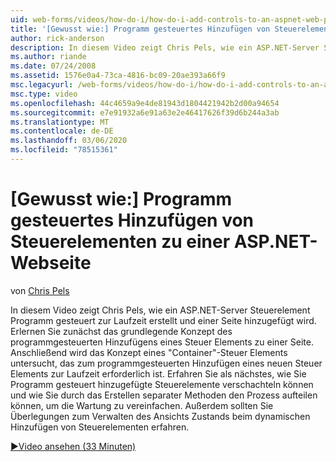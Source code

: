 ```yaml
---
uid: web-forms/videos/how-do-i/how-do-i-add-controls-to-an-aspnet-web-page-programmatically
title: '[Gewusst wie:] Programm gesteuertes Hinzufügen von Steuerelementen zu einer ASP.NET-Webseite | Microsoft-Dokumentation'
author: rick-anderson
description: In diesem Video zeigt Chris Pels, wie ein ASP.NET-Server Steuerelement Programm gesteuert zur Laufzeit erstellt und einer Seite hinzugefügt wird. Lernen Sie zunächst das grundlegende Konzept kennen...
ms.author: riande
ms.date: 07/24/2008
ms.assetid: 1576e0a4-73ca-4816-bc09-20ae393a66f9
msc.legacyurl: /web-forms/videos/how-do-i/how-do-i-add-controls-to-an-aspnet-web-page-programmatically
msc.type: video
ms.openlocfilehash: 44c4659a9e4de81943d1804421942b2d00a94654
ms.sourcegitcommit: e7e91932a6e91a63e2e46417626f39d6b244a3ab
ms.translationtype: MT
ms.contentlocale: de-DE
ms.lasthandoff: 03/06/2020
ms.locfileid: "78515361"
---
```

# <a name="how-do-i-add-controls-to-an-aspnet-web-page-programmatically"></a>[Gewusst wie:] Programm gesteuertes Hinzufügen von Steuerelementen zu einer ASP.NET-Webseite

von [Chris Pels](https://twitter.com/chrispels)

In diesem Video zeigt Chris Pels, wie ein ASP.NET-Server Steuerelement Programm gesteuert zur Laufzeit erstellt und einer Seite hinzugefügt wird. Erlernen Sie zunächst das grundlegende Konzept des programmgesteuerten Hinzufügens eines Steuer Elements zu einer Seite. Anschließend wird das Konzept eines "Container"-Steuer Elements untersucht, das zum programmgesteuerten Hinzufügen eines neuen Steuer Elements zur Laufzeit erforderlich ist. Erfahren Sie als nächstes, wie Sie Programm gesteuert hinzugefügte Steuerelemente verschachteln können und wie Sie durch das Erstellen separater Methoden den Prozess aufteilen können, um die Wartung zu vereinfachen. Außerdem sollten Sie Überlegungen zum Verwalten des Ansichts Zustands beim dynamischen Hinzufügen von Steuerelementen erfahren.

[&#9654;Video ansehen (33 Minuten)](https://channel9.msdn.com/Blogs/ASP-NET-Site-Videos/how-do-i-add-controls-to-an-aspnet-web-page-programmatically)
